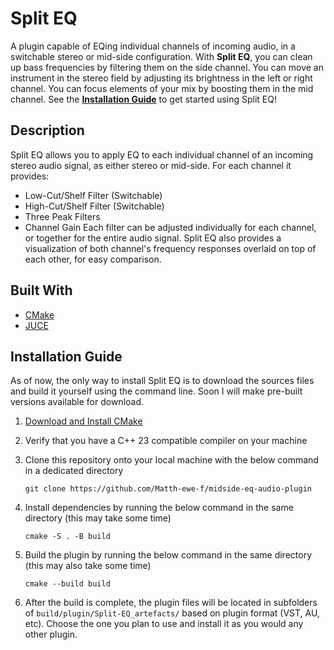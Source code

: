 # Split EQ
A plugin capable of EQing individual channels of incoming audio, in a switchable stereo or mid-side configuration. With **Split EQ**, you can clean up bass frequencies by filtering them on the side channel. You can move an instrument in the stereo field by adjusting its brightness in the left or right channel. You can focus elements of your mix by boosting them in the mid channel. See the **[Installation Guide](#installation-guide)** to get started using Split EQ!

## Description
Split EQ allows you to apply EQ to each individual channel of an incoming stereo audio signal, as either stereo or mid-side. For each channel it provides:
* Low-Cut/Shelf Filter (Switchable)
* High-Cut/Shelf Filter (Switchable)
* Three Peak Filters
* Channel Gain
Each filter can be adjusted individually for each channel, or together for the entire audio signal. Split EQ also provides a visualization of both channel's frequency responses overlaid on top of each other, for easy comparison.

## Built With
* [CMake](https://cmake.org/)
* [JUCE](https://juce.com/)

## Installation Guide
As of now, the only way to install Split EQ is to download the sources files and build it yourself using the command line. Soon I will make pre-built versions available for download.

1. [Download and Install CMake](https://cmake.org/download/)

2. Verify that you have a C++ 23 compatible compiler on your machine

3. Clone this repository onto your local machine with the below command in a dedicated directory

    `git clone https://github.com/Matth-ewe-f/midside-eq-audio-plugin`

4. Install dependencies by running the below command in the same directory (this may take some time)

    `cmake -S . -B build`

5. Build the plugin by running the below command in the same directory (this may also take some time)

    `cmake --build build`

6. After the build is complete, the plugin files will be located in subfolders of `build/plugin/Split-EQ_artefacts/` based on plugin format (VST, AU, etc). Choose the one you plan to use and install it as you would any other plugin.